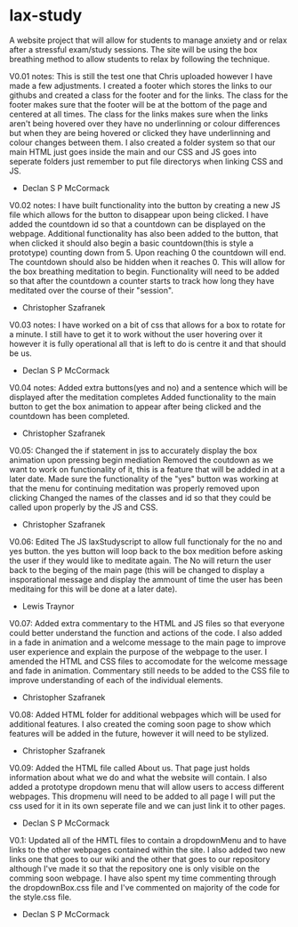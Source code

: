 # lax-study
A website project that will allow for students to manage anxiety and or relax after a stressful exam/study sessions. 
The site will be using the box breathing method to allow students to relax by following the technique.

V0.01 notes: 
This is still the test one that Chris uploaded however I have made a few adjustments. 
I created a footer which stores the links to our githubs and created a class for the footer and for the links.
The class for the footer makes sure that the footer will be at the bottom of the page and centered at all times.
The class for the links makes sure when the links aren't being hovered over they have no underlinning or colour differences but when they are being hovered or clicked they have underlinning and colour changes between them.
I also created a folder system so that our main HTML just goes inside the main and our CSS and JS goes into seperate folders just remember to put file directorys when linking CSS and JS.
- Declan S P McCormack

V0.02 notes:
I have built functionality into the button by creating a new JS file which allows for the button to disappear upon being clicked.
I have added the countdown id so that a countdown can be displayed on the webpage.
Additional functionality has also been added to the button, that when clicked it should also begin a basic countdown(this is style a prototype) counting down from 5. Upon reaching 0 the countdown will end.
The countdown should also be hidden when it reaches 0. This will allow for the box breathing meditation to begin. Functionality will need to be added so that after the countdown a counter starts to track how long they have meditated over the course of their "session". 
- Christopher Szafranek

V0.03 notes:
I have worked on a bit of css that allows for a box to rotate for a minute. I still have to get it to work without the user hovering over it however it is fully operational all that is left to do is centre it and that should be us.
- Declan S P McCormack

V0.04 notes:
Added extra buttons(yes and no) and a sentence which will be displayed after the meditation completes
Added functionality to the main button to get the box animation to appear after being clicked and the countdown has been completed.
- Christopher Szafranek

V0.05:
Changed the if statement in jss to accurately display the box animation upon pressing begin mediation
Removed the coutdown as we want to work on functionality of it, this is a feature that will be added in at a later date.
Made sure the functionality of the "yes" button was working at that the menu for continuing meditation was properly removed upon clicking
Changed the names of the classes and id so that they could be called upon properly by the JS and CSS.
- Christopher Szafranek

V0.06:
Edited The JS laxStudyscript to allow full functionaly for the no and yes button. the yes button will loop back to the box medition before asking the user if they would like to meditate again. The No will return the user back to the beging of the main page (this will be changed to display a insporational message and display the ammount of time the user has been meditaing for this will be done at a later date).
- Lewis Traynor

V0.07:
Added extra commentary to the HTML and JS files so that everyone could better understand the function and actions of the code. I also added in a fade in animation and a welcome message to the main page to improve user experience and explain the purpose of the webpage to the user. I amended the HTML and CSS files to accomodate for the welcome message and fade in animation. Commentary still needs to be added to the CSS file to improve understanding of each of the individual elements.
- Christopher Szafranek

V0.08:
Added HTML folder for additional webpages which will be used for additional features. I also created the coming soon page to show which features will be added in the future, however it will need to be stylized. 
- Christopher Szafranek

V0.09:
Added the HTML file called About us. That page just holds information about what we do and what the website will contain. I also added a prototype dropdown menu that will allow users to access different webpages. This dropmenu will need to be added to all page I will put the css used for it in its own seperate file and we can just link it to other pages.
- Declan S P McCormack

V0.1:
Updated all of the HMTL files to contain a dropdownMenu and to have links to the other webpages contained within the site. I also added two new links one that goes to our wiki and the other that goes to our repository although I've made it so that the repository one is only visible on the comming soon webpage. I have also spent my time commenting through the dropdownBox.css file and I've commented on majority of the code for the style.css file.
- Declan S P McCormack